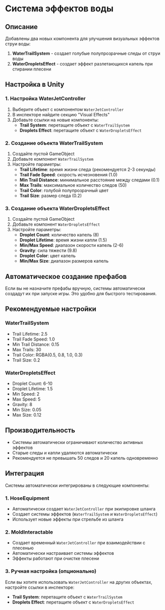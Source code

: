 # Система эффектов воды

## Описание
Добавлены два новых компонента для улучшения визуальных эффектов струи воды:

1. **WaterTrailSystem** - создает голубые полупрозрачные следы от струи воды
2. **WaterDropletsEffect** - создает эффект разлетающихся капель при стирании плесени

## Настройка в Unity

### 1. Настройка WaterJetController
1. Выберите объект с компонентом `WaterJetController`
2. В инспекторе найдите секцию "Visual Effects"
3. Добавьте ссылки на новые компоненты:
   - **Trail System**: перетащите объект с `WaterTrailSystem`
   - **Droplets Effect**: перетащите объект с `WaterDropletsEffect`

### 2. Создание объекта WaterTrailSystem
1. Создайте пустой GameObject
2. Добавьте компонент `WaterTrailSystem`
3. Настройте параметры:
   - **Trail Lifetime**: время жизни следа (рекомендуется 2-3 секунды)
   - **Trail Fade Speed**: скорость исчезновения (1.0)
   - **Min Trail Distance**: минимальное расстояние между следами (0.1)
   - **Max Trails**: максимальное количество следов (50)
   - **Trail Color**: голубой полупрозрачный цвет
   - **Trail Size**: размер следа (0.2)

### 3. Создание объекта WaterDropletsEffect
1. Создайте пустой GameObject
2. Добавьте компонент `WaterDropletsEffect`
3. Настройте параметры:
   - **Droplet Count**: количество капель (8)
   - **Droplet Lifetime**: время жизни капли (1.5)
   - **Min/Max Speed**: диапазон скорости капель (2-6)
   - **Gravity**: сила тяжести (9.8)
   - **Droplet Color**: цвет капель
   - **Min/Max Size**: диапазон размеров капель

## Автоматическое создание префабов
Если вы не назначите префабы вручную, системы автоматически создадут их при запуске игры. Это удобно для быстрого тестирования.

## Рекомендуемые настройки

### WaterTrailSystem
- Trail Lifetime: 2.5
- Trail Fade Speed: 1.0
- Min Trail Distance: 0.15
- Max Trails: 30
- Trail Color: RGBA(0.5, 0.8, 1.0, 0.3)
- Trail Size: 0.2

### WaterDropletsEffect
- Droplet Count: 6-10
- Droplet Lifetime: 1.5
- Min Speed: 2
- Max Speed: 5
- Gravity: 8
- Min Size: 0.05
- Max Size: 0.12

## Производительность
- Системы автоматически ограничивают количество активных эффектов
- Старые следы и капли удаляются автоматически
- Рекомендуется не превышать 50 следов и 20 капель одновременно

## Интеграция
Системы автоматически интегрированы в следующие компоненты:

### 1. HoseEquipment
- Автоматически создает `WaterJetController` при экипировке шланга
- Создает системы эффектов (`WaterTrailSystem` и `WaterDropletsEffect`)
- Использует новые эффекты при стрельбе из шланга

### 2. MoldInteractable  
- Создает временный `WaterJetController` при взаимодействии с плесенью
- Автоматически настраивает системы эффектов
- Эффекты работают при очистке плесени

### 3. Ручная настройка (опционально)
Если вы хотите использовать `WaterJetController` на других объектах, настройте ссылки в инспекторе:
- **Trail System**: перетащите объект с `WaterTrailSystem`
- **Droplets Effect**: перетащите объект с `WaterDropletsEffect`
